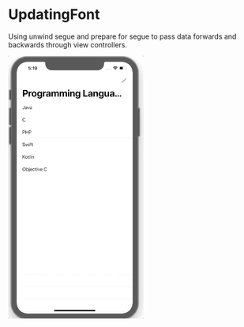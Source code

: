 # UpdatingFont

Using unwind segue and prepare for segue to pass data forwards and backwards through view controllers.

![update font gif](Assets/update-font-app.gif)
